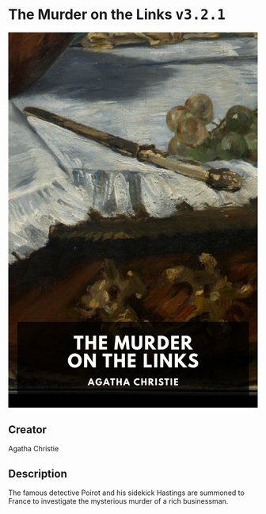 
# The Murder on the Links <kbd>v3.2.1</kbd>

<center>
  <img src="./cover-1024.jpg"/>
</center>

## Creator
Agatha Christie

## Description
The famous detective Poirot and his sidekick Hastings are summoned to France to investigate the mysterious murder of a rich businessman.
